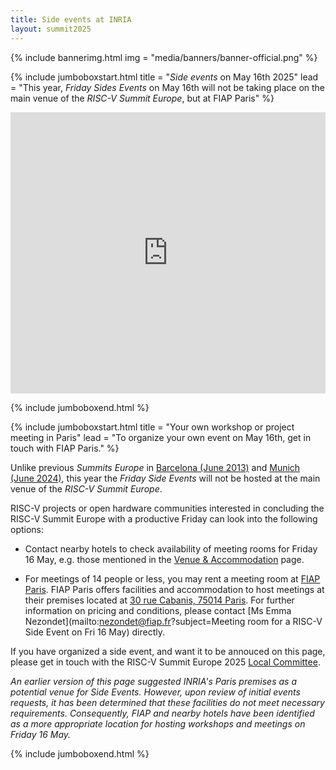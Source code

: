 ```yaml
---
title: Side events at INRIA
layout: summit2025
---
```


{% include bannerimg.html
    img = "media/banners/banner-official.png"
%}

{% include jumboboxstart.html
	title = "*Side events* on May 16th 2025"
	lead = "This year, *Friday Sides Events* on May 16th will not be taking place on the main venue of the *RISC-V Summit Europe*, but at FIAP Paris"
%}

<iframe src="https://www.google.com/maps/embed?pb=!1m18!1m12!1m3!1d7517.091614952042!2d2.339818999305587!3d48.82891195811259!2m3!1f0!2f0!3f0!3m2!1i1024!2i768!4f13.1!3m3!1m2!1s0x47e671bc17c61afb%3A0x189e78ebb0a8e7b4!2sFIAP%20Paris!5e1!3m2!1sfr!2sfr!4v1741629011283!5m2!1sfr!2sfr" width="100%" height="450" style="border:0;" allowfullscreen="" loading="lazy" referrerpolicy="no-referrer-when-downgrade"></iframe>

{% include jumboboxend.html %}

{% include jumboboxstart.html
	title = "Your own workshop or project meeting in Paris"
	lead = "To organize your own event on May 16th, get in touch with FIAP Paris."
%}

Unlike previous *Summits Europe* in [Barcelona (June
2013)](https://riscv-europe.org/summit/2023/side-events) and [Munich
(June 2024)](https://riscv-europe.org/summit/2024/sideevents), this
year the *Friday Side Events* will not be hosted at the main
venue of the *RISC-V Summit Europe*.

RISC-V projects or open hardware communities interested in concluding
the RISC-V Summit Europe with a productive Friday can look into the
following options:

 - Contact nearby hotels to check availability of meeting rooms for
   Friday 16 May, e.g. those mentioned in the [Venue &
   Accommodation](https://riscv-europe.org/summit/2025/venue) page.

 - For meetings of 14 people or less, you may rent a meeting room at
   [FIAP Paris](https://www.fiap.paris/en). FIAP Paris offers
   facilities and accommodation to host meetings at their premises
   located at [30 rue Cabanis, 75014
   Paris](https://maps.app.goo.gl/xgC3pgiuuqeUmN3S6). For further
   information on pricing and conditions, please contact [Ms Emma
   Nezondet](mailto:nezondet@fiap.fr?subject=Meeting room for a RISC-V
   Side Event on Fri 16 May) directly.

If you have organized a side event, and want it to be annouced on this
page, please get in touch with the RISC-V Summit Europe 2025 [Local
Committee](mailto:europe-summit-planning@riscv.org).

*An earlier version of this page suggested INRIA's Paris premises as a
potential venue for Side Events. However, upon review of initial
events requests, it has been determined that these facilities do not
meet necessary requirements. Consequently, FIAP and nearby hotels have
been identified as a more appropriate location for hosting workshops
and meetings on Friday 16 May.*

{% include jumboboxend.html %}

[Local Committee]: j
